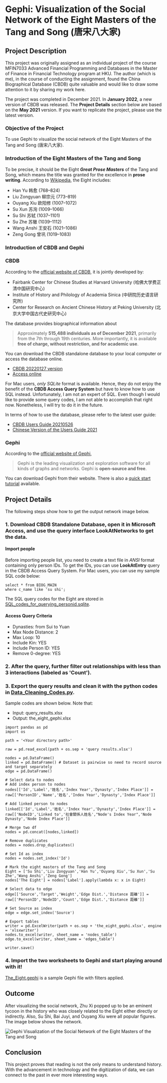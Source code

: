 # Gephi: Visualization of the Social Network of the Eight Masters of the Tang and Song (唐宋八大家)

## Project Description
This project was originally assigned as an individual project of the course MFIN7033 Advanced Financial Programming and Databases in the Master of Finance in Financial Technology program at HKU. The author (which is me), in the course of conducting the assignment, found the China Biographical Database (CBDB) quite valuable and would like to draw some attention to it by sharing my work here.

The project was completed in December 2021.  In **January 2022**, a new version of CBDB was released. The **Project Details** section below are based on the **May 2021** version. If you want to replicate the project, please use the latest version.

### Objective of the Project
To use Gephi to visualize the social network of the Eight Masters of the Tang and Song (唐宋八大家).

### Introduction of the Eight Masters of the Tang and Song
To be precise, it should be the Eight **_Great Prose Masters_** of the Tang and Song, which means the title was granted for the excellence in **prose writing**. According to [Wikipedia](https://en.wikipedia.org/wiki/Eight_Masters_of_the_Tang_and_Song), the Eight includes:
- Han Yu 韩愈 (768–824)
- Liu Zongyuan 柳宗元 (773–819)
- Ouyang Xiu 欧阳修 (1007–1072)
- Su Xun 苏洵 (1009–1066)
- Su Shi 苏轼 (1037–1101)
- Su Zhe 苏辙 (1039–1112)
- Wang Anshi 王安石 (1021–1086)
- Zeng Gong 曾巩 (1019–1083)

### Introduction of CBDB and Gephi
### CBDB
According to the [official website of CBDB](https://projects.iq.harvard.edu/cbdb/home), it is jointly developed by:
- Fairbank Center for Chinese Studies at Harvard University (哈佛大学费正清中国研究中心)
- Institute of History and Philology of Academia Sinica (中研院历史语言研究所)
- Center for Research on Ancient Chinese History at Peking University (北京大学中国古代史研究中心)

The database provides biographical information about
> Approximately **515,488 individuals as of December 2021**, primarily from the 7th through 19th centuries.
More importantly, it is available **free of charge, without restriction, and for academic use**. 

You can download the CBDB standalone database to your local computer or access the database online.
- [CBDB 20220127 version](https://projects.iq.harvard.edu/cbdb/download-cbdb-standalone-database)
- [Access online](https://projects.iq.harvard.edu/cbdb/accessing-cbdb-online)

For Mac users, _only SQLite_ format is available. Hence, they do not enjoy the benefit of the **CBDB Access Query System** but have to know how to use SQL instead. Unfortunately, I am not an expert of SQL. Even though I would like to provide some query codes, I am not able to accomplish that right now. Nonetheless, I will try to do it in the future.

In terms of how to use the database, please refer to the latest user guide:
- [CBDB Users Guide 20210526](https://projects.iq.harvard.edu/files/chinesecbdb/files/cbdb_users_guide.pdf)
- [Chinese Version of the Users Guide 2021](https://projects.iq.harvard.edu/files/cbdb/files/cbdb_users_guide_ch_20210322.pdf)

### Gephi
According to the [official website of Gephi](https://gephi.org),

>Gephi is the leading visualization and exploration software for all kinds of graphs and networks. Gephi is **open-source and free**.

You can download Gephi from their website. There is also a [quick start tutorial](https://gephi.org/users/quick-start/) available.

## Project Details
The following steps show how to get the output network image below.
### 1. Download CBDB Standalone Database, open it in Microsoft Access, and use the query interface **LookAtNetworks** to get the data.
    
#### Import people
Before importing people list, you need to create a text file in _ANSI_ format containing only person IDs. To get the IDs, you can use **LookAtEntry** query in the CBDB Access Query System. For Mac users, you can use my sample SQL code below:

```
select * from BIOG_MAIN 
where c_name like 'su shi';
```

The SQL query codes for the Eight are stored in [SQL_codes_for_querying_personid.sqlite](SQL_codes_for_querying_personid.sqlite).

#### Access Query Criteria
- Dynasties: from Sui to Yuan
- Max Node Distance: 2
- Max Loop: 10
- Include Kin: YES
- Include Person ID: YES
- Remove 0-degree: YES

### 2. After the query, further filter out relationships with less than 3 interactions (labeled as 'Count').

### 3. Export the query results and clean it with the python codes in [Data_Cleaning_Codes.py](Data_Cleaning_Codes.py).
Sample codes are shown below. Note that:
- Input: query_results.xlsx
- Output: the_eight_gephi.xlsx

```
import pandas as pd
import os
 
path = '<Your directory path>'

raw = pd.read_excel(path + os.sep + 'query results.xlsx')

nodes = pd.DataFrame()
linked = pd.DataFrame() # Dataset is pairwise so need to record source and target separately
edge = pd.DataFrame()

# Select data to nodes
# Add index person to nodes
nodes[['Id','Label','姓名','Index Year','Dynasty','Index Place']] = raw[['PersonID','Name','姓名','Index Year','Dynasty','Index Place']]

# Add linked person to nodes
linked[['Id','Label','姓名','Index Year','Dynasty','Index Place']] = raw[['NodeID','Linked to','社會關係人姓名',"Node's Index Year",'Node Dynasty','Node Index Place']]

# Merge two df
nodes = pd.concat([nodes,linked])

# Remove duplicates
nodes = nodes.drop_duplicates()

# Set Id as index
nodes = nodes.set_index('Id')

# Mark the eight masters of the Tang and Song
Eight = ['Su Shi','Liu Zongyuan','Han Yu','Ouyang Xiu','Su Xun','Su Zhe','Wang Anshi','Zeng Gong']
nodes['The Eight'] = nodes['Label'].apply(lambda x: x in Eight)

# Select data to edge
edge[['Source','Target','Weight','Edge Dist.','Distance 距離']] = raw[['PersonID','NodeID','Count','Edge Dist.','Distance 距離']]

# Set Source as index
edge = edge.set_index('Source')

# Export tables
writer = pd.ExcelWriter(path + os.sep + 'the_eight_gephi.xlsx', engine = 'xlsxwriter')
nodes.to_excel(writer, sheet_name = 'nodes_table')
edge.to_excel(writer, sheet_name = 'edges_table')

writer.save()
```
### 4. Import the two worksheets to Gephi and start playing around with it!
[The_Eight.gephi](The_Eight.gephi) is a sample Gephi file with filters applied.

## Outcome
After visualizing the social network, Zhu Xi popped up to be an eminent tycoon in the history who was closely related to the Eight either directly or indirectly. Also, Su Shi, Bai Juyi, and Ouyang Xiu were all popular figures. The image below shows the network.

![Gephi Visualization of the Social Network of the Eight Masters of the Tang and Song](Gephi_Screenshot.png)

## Conclusion
This project proves that reading is not the only means to understand history. With the advancement in technology and the digitization of data, we can connect to the past in ever more interesting ways.
